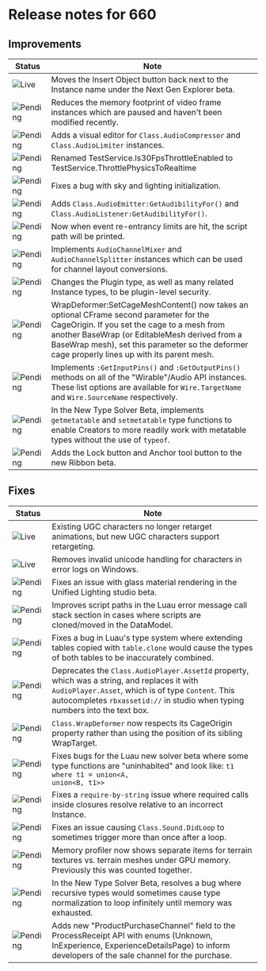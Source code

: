 # Release notes for 660

## Improvements

| Status | Note |
|--------|------|
| ![Live](https://img.shields.io/badge/Live-009E57?style=flat)  | Moves the Insert Object button back next to the Instance name under the Next Gen Explorer beta. |
| ![Pending](https://img.shields.io/badge/Pending-DEA517?style=flat)  | Reduces the memory footprint of video frame instances which are paused and haven't been modified recently. |
| ![Pending](https://img.shields.io/badge/Pending-DEA517?style=flat)  | Adds a visual editor for <code>Class.AudioCompressor</code> and <code>Class.AudioLimiter</code> instances. |
| ![Pending](https://img.shields.io/badge/Pending-DEA517?style=flat)  | Renamed TestService.Is30FpsThrottleEnabled to TestService.ThrottlePhysicsToRealtime |
| ![Pending](https://img.shields.io/badge/Pending-DEA517?style=flat)  | Fixes a bug with sky and lighting initialization. |
| ![Pending](https://img.shields.io/badge/Pending-DEA517?style=flat)  | Adds <code>Class.AudioEmitter:GetAudibilityFor()</code> and <code>Class.AudioListener:GetAudibilityFor()</code>. |
| ![Pending](https://img.shields.io/badge/Pending-DEA517?style=flat)  | Now when event re-entrancy limits are hit, the script path will be printed. |
| ![Pending](https://img.shields.io/badge/Pending-DEA517?style=flat)  | Implements <code>AudioChannelMixer</code> and <code>AudioChannelSplitter</code> instances which can be used for channel layout conversions. |
| ![Pending](https://img.shields.io/badge/Pending-DEA517?style=flat)  | Changes the Plugin type, as well as many related Instance types, to be plugin-level security. |
| ![Pending](https://img.shields.io/badge/Pending-DEA517?style=flat)  | WrapDeformer:SetCageMeshContent() now takes an optional CFrame second parameter for the CageOrigin. If you set the cage to a mesh from another BaseWrap (or EditableMesh derived from a BaseWrap mesh), set this parameter so the deformer cage properly lines up with its parent mesh. |
| ![Pending](https://img.shields.io/badge/Pending-DEA517?style=flat)  | Implements <code>:GetInputPins()</code> and <code>:GetOutputPins()</code> methods on all of the "Wirable"/Audio API instances. These list options are available for <code>Wire.TargetName</code> and <code>Wire.SourceName</code> respectively. |
| ![Pending](https://img.shields.io/badge/Pending-DEA517?style=flat)  | In the New Type Solver Beta, implements <code>getmetatable</code> and <code>setmetatable</code> type functions to enable Creators to more readily work with metatable types without the use of <code>typeof</code>. |
| ![Pending](https://img.shields.io/badge/Pending-DEA517?style=flat)  | Adds the Lock button and Anchor tool button to the new Ribbon beta. |
## Fixes

| Status | Note |
|--------|------|
| ![Live](https://img.shields.io/badge/Live-009E57?style=flat)  | Existing UGC characters no longer retarget animations, but new UGC characters support retargeting. |
| ![Live](https://img.shields.io/badge/Live-009E57?style=flat)  | Removes invalid unicode handling for characters in error logs on Windows. |
| ![Pending](https://img.shields.io/badge/Pending-DEA517?style=flat)  | Fixes an issue with glass material rendering in the Unified Lighting studio beta. |
| ![Pending](https://img.shields.io/badge/Pending-DEA517?style=flat)  | Improves script paths in the Luau error message call stack section in cases where scripts are cloned/moved in the DataModel. |
| ![Pending](https://img.shields.io/badge/Pending-DEA517?style=flat)  | Fixes a bug in Luau's type system where extending tables copied with <code>table.clone</code> would cause the types of both tables to be inaccurately combined. |
| ![Pending](https://img.shields.io/badge/Pending-DEA517?style=flat)  | Deprecates the <code>Class.AudioPlayer.AssetId</code> property, which was a string, and replaces it with <code>AudioPlayer.Asset</code>, which is of type <code>Content</code>. This autocompletes <code>rbxassetid://</code> in studio when typing numbers into the text box. |
| ![Pending](https://img.shields.io/badge/Pending-DEA517?style=flat)  | <code>Class.WrapDeformer</code> now respects its CageOrigin property rather than using the position of its sibling WrapTarget. |
| ![Pending](https://img.shields.io/badge/Pending-DEA517?style=flat)  | Fixes bugs for the Luau new solver beta where some type functions are "uninhabited" and look like: <code>t1 where t1 = union<A, union<B, t1>></code> |
| ![Pending](https://img.shields.io/badge/Pending-DEA517?style=flat)  | Fixes a <code>require-by-string</code> issue where required calls inside closures resolve relative to an incorrect Instance. |
| ![Pending](https://img.shields.io/badge/Pending-DEA517?style=flat)  | Fixes an issue causing <code>Class.Sound.DidLoop</code> to sometimes trigger more than once after a loop. |
| ![Pending](https://img.shields.io/badge/Pending-DEA517?style=flat)  | Memory profiler now shows separate items for terrain textures vs. terrain meshes under GPU memory. Previously this was counted together. |
| ![Pending](https://img.shields.io/badge/Pending-DEA517?style=flat)  | In the New Type Solver Beta, resolves a bug where recursive types would sometimes cause type normalization to loop infinitely until memory was exhausted. |
| ![Pending](https://img.shields.io/badge/Pending-DEA517?style=flat)  | Adds new "ProductPurchaseChannel" field to the ProcessReceipt API with enums (Unknown, InExperience, ExperienceDetailsPage) to inform developers of the sale channel for the purchase. |
